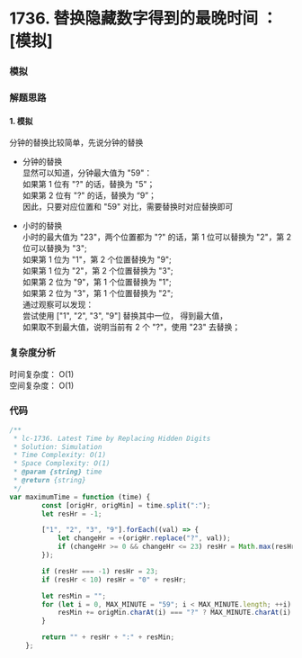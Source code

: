 # 1736. 替换隐藏数字得到的最晚时间 ： [模拟]

### 模拟

### 解题思路

#### 1. 模拟

分钟的替换比较简单，先说分钟的替换

- 分钟的替换  
  显然可以知道，分钟最大值为 "59"：  
  如果第 1 位有 "?" 的话，替换为 "5"；  
  如果第 2 位有 "?" 的话，替换为 “9”；   
  因此，只要对应位置和 "59" 对比，需要替换时对应替换即可

- 小时的替换    
  小时的最大值为 "23"，两个位置都为 "?" 的话，第 1 位可以替换为 "2"，第 2 位可以替换为 "3";  
  如果第 1 位为 "1"，第 2 个位置替换为 "9";  
  如果第 1 位为 "2"，第 2 个位置替换为 "3";  
  如果第 2 位为 "9"，第 1 个位置替换为 "1";    
  如果第 2 位为 "3"，第 1 个位置替换为 "2";   
  通过观察可以发现：  
  尝试使用 ["1", "2", "3", "9"] 替换其中一位， 得到最大值，   
  如果取不到最大值，说明当前有 2 个 "?"，使用 "23" 去替换；

### 复杂度分析

时间复杂度： O(1)   
空间复杂度： O(1)

### 代码

```javascript
/**
 * lc-1736. Latest Time by Replacing Hidden Digits
 * Solution: Simulation
 * Time Complexity: O(1)
 * Space Complexity: O(1)
 * @param {string} time
 * @return {string}
 */
var maximumTime = function (time) {
        const [origHr, origMin] = time.split(":");
        let resHr = -1;

        ["1", "2", "3", "9"].forEach((val) => {
            let changeHr = +(origHr.replace("?", val));
            if (changeHr >= 0 && changeHr <= 23) resHr = Math.max(resHr, changeHr);
        });

        if (resHr === -1) resHr = 23;
        if (resHr < 10) resHr = "0" + resHr;

        let resMin = "";
        for (let i = 0, MAX_MINUTE = "59"; i < MAX_MINUTE.length; ++i) {
            resMin += origMin.charAt(i) === "?" ? MAX_MINUTE.charAt(i) : origMin.charAt(i);
        }

        return "" + resHr + ":" + resMin;
    };
```

